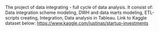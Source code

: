 The project of data integrating - full cycle of data analysis.
It consist of: Data integration scheme modeling, DWH and data marts modeling, ETL-scripts creating, Integration, Data analysis in Tableau.
Link to Kaggle dataset below:
https://www.kaggle.com/justinas/startup-investments

